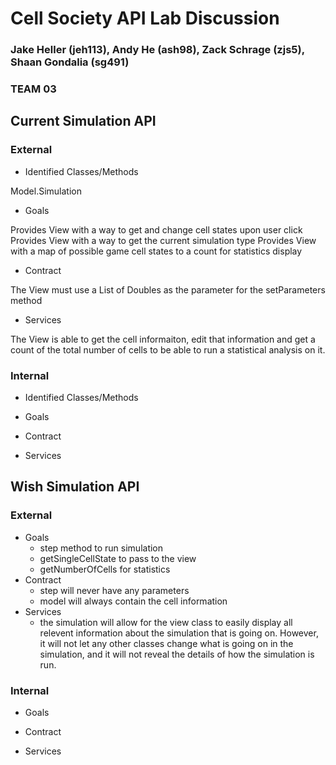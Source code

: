 # Cell Society API Lab Discussion
### Jake Heller (jeh113), Andy He (ash98), Zack Schrage (zjs5), Shaan Gondalia (sg491)
### TEAM 03


## Current Simulation API

### External

* Identified Classes/Methods

Model.Simulation

* Goals

Provides View with a way to get and change cell states upon user click 
Provides View with a way to get the current simulation type
Provides View with a map of possible game cell states to a count for statistics display

* Contract

The View must use a List of Doubles as the parameter for the setParameters method

* Services

The View is able to get the cell informaiton, edit that information and get a count of the total number of cells to be able to run a statistical analysis on it.


### Internal

* Identified Classes/Methods

* Goals

* Contract

* Services



## Wish Simulation API

### External

* Goals
    * step method to run simulation
    * getSingleCellState to pass to the view
    * getNumberOfCells for statistics
* Contract
    * step will never have any parameters
    * model will always contain the cell information
* Services
    * the simulation will allow for the view class to easily display all relevent information about
      the simulation that is going on. However, it will not let any other classes change what is
      going on in the simulation, and it will not reveal the details of how the simulation is run.


### Internal

* Goals

* Contract

* Services
